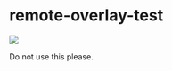 # remote-overlay-test

![](https://github.com/overlayed-app/remote-overlay-test/workflows/Node%20CI/badge.svg)

Do not use this please.
